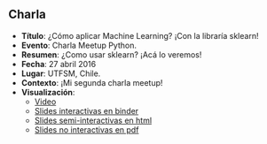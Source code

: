 ## Charla
* **Título**: ¿Cómo aplicar Machine Learning? ¡Con la libraría sklearn!
* **Evento**: Charla Meetup Python.
* **Resumen**: ¿Como usar sklearn? ¡Acá lo veremos!
* **Fecha**: 27 abril 2016
* **Lugar**: UTFSM, Chile.
* **Contexto**: ¡Mi segunda charla meetup!
* **Visualización**:
  * [Video](https://www.youtube.com/watch?v=IenniV-KM6A)
  * [Slides interactivas en binder](https://mybinder.org/v2/gh/sebastiandres/talk_2016_04_python_meetup_sklearn/main?filepath=meetup.ipynb)
  * [Slides semi-interactivas en html](https://sebastiandres.github.io/talk_2016_04_python_meetup_sklearn/slides.html)
  * [Slides no interactivas en pdf](https://github.com/sebastiandres/talk_2016_04_python_meetup_sklearn/raw/main/slides.pdf)
